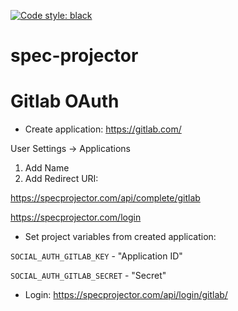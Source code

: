 [![Code style: black](https://img.shields.io/badge/code%20style-black-000000.svg)](https://github.com/psf/black)

# spec-projector

# Gitlab OAuth

* Create application: https://gitlab.com/

User Settings -> Applications

1) Add Name
2) Add Redirect URI:

https://specprojector.com/api/complete/gitlab

https://specprojector.com/login

* Set project variables from created application:

`SOCIAL_AUTH_GITLAB_KEY` - "Application ID"

`SOCIAL_AUTH_GITLAB_SECRET` - "Secret"

* Login: https://specprojector.com/api/login/gitlab/

